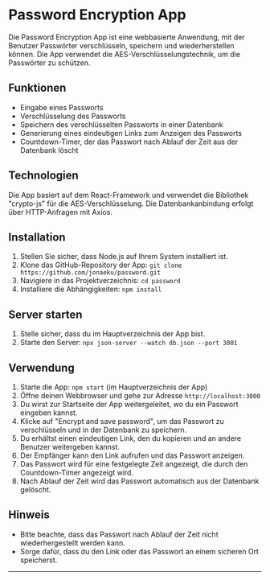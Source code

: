 # Password Encryption App

Die Password Encryption App ist eine webbasierte Anwendung, mit der Benutzer Passwörter verschlüsseln, speichern und wiederherstellen können. Die App verwendet die AES-Verschlüsselungstechnik, um die Passwörter zu schützen.

## Funktionen

- Eingabe eines Passworts
- Verschlüsselung des Passworts
- Speichern des verschlüsselten Passworts in einer Datenbank
- Generierung eines eindeutigen Links zum Anzeigen des Passworts
- Countdown-Timer, der das Passwort nach Ablauf der Zeit aus der Datenbank löscht

## Technologien

Die App basiert auf dem React-Framework und verwendet die Bibliothek "crypto-js" für die AES-Verschlüsselung. Die Datenbankanbindung erfolgt über HTTP-Anfragen mit Axios.

## Installation

1. Stellen Sie sicher, dass Node.js auf Ihrem System installiert ist.
2. Klone das GitHub-Repository der App: `git clone https://github.com/jonaeku/password.git`
3. Navigiere in das Projektverzeichnis: `cd password`
4. Installiere die Abhängigkeiten: `npm install`

## Server starten

1. Stelle sicher, dass du im Hauptverzeichnis der App bist.
2. Starte den Server: `npx json-server --watch db.json --port 3001`

## Verwendung

1. Starte die App: `npm start` (im Hauptverzeichnis der App)
2. Öffne deinen Webbrowser und gehe zur Adresse `http://localhost:3000`
3. Du wirst zur Startseite der App weitergeleitet, wo du ein Passwort eingeben kannst.
4. Klicke auf "Encrypt and save password", um das Passwort zu verschlüsseln und in der Datenbank zu speichern.
5. Du erhältst einen eindeutigen Link, den du kopieren und an andere Benutzer weitergeben kannst.
6. Der Empfänger kann den Link aufrufen und das Passwort anzeigen.
7. Das Passwort wird für eine festgelegte Zeit angezeigt, die durch den Countdown-Timer angezeigt wird.
8. Nach Ablauf der Zeit wird das Passwort automatisch aus der Datenbank gelöscht.

## Hinweis

- Bitte beachte, dass das Passwort nach Ablauf der Zeit nicht wiederhergestellt werden kann.
- Sorge dafür, dass du den Link oder das Passwort an einem sicheren Ort speicherst.

---
